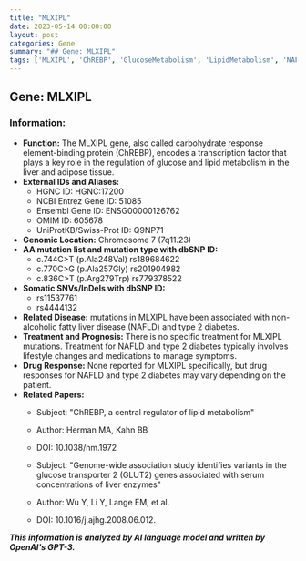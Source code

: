 ```yaml
---
title: "MLXIPL"
date: 2023-05-14 00:00:00
layout: post
categories: Gene
summary: "## Gene: MLXIPL"
tags: ['MLXIPL', 'ChREBP', 'GlucoseMetabolism', 'LipidMetabolism', 'NAFLD', 'Type2Diabetes', 'GeneticMutations', 'DrugResponse']
---
```


## Gene: MLXIPL

### Information:
- **Function:** The MLXIPL gene, also called carbohydrate response element-binding protein (ChREBP), encodes a transcription factor that plays a key role in the regulation of glucose and lipid metabolism in the liver and adipose tissue.
- **External IDs and Aliases:**
    - HGNC ID: HGNC:17200
    - NCBI Entrez Gene ID: 51085
    - Ensembl Gene ID: ENSG00000126762
    - OMIM ID: 605678
    - UniProtKB/Swiss-Prot ID: Q9NP71
- **Genomic Location:** Chromosome 7 (7q11.23)
- **AA mutation list and mutation type with dbSNP ID:**
    - c.744C>T (p.Ala248Val) rs189684622
    - c.770C>G (p.Ala257Gly) rs201904982
    - c.836C>T (p.Arg279Trp) rs779378522
- **Somatic SNVs/InDels with dbSNP ID:**
    - rs11537761
    - rs4444132
- **Related Disease:** mutations in MLXIPL have been associated with non-alcoholic fatty liver disease (NAFLD) and type 2 diabetes.
- **Treatment and Prognosis:** There is no specific treatment for MLXIPL mutations. Treatment for NAFLD and type 2 diabetes typically involves lifestyle changes and medications to manage symptoms.
- **Drug Response:** None reported for MLXIPL specifically, but drug responses for NAFLD and type 2 diabetes may vary depending on the patient.
- **Related Papers:**
    - Subject: "ChREBP, a central regulator of lipid metabolism"
    - Author: Herman MA, Kahn BB
    - DOI: 10.1038/nm.1972
    
    - Subject: "Genome-wide association study identifies variants in the glucose transporter 2 (GLUT2) genes associated with serum concentrations of liver enzymes"
    - Author: Wu Y, Li Y, Lange EM, et al.
    - DOI: 10.1016/j.ajhg.2008.06.012.

**_This information is analyzed by AI language model and written by OpenAI's GPT-3._**